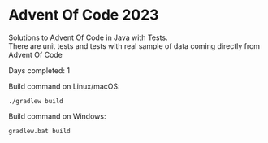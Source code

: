 # Advent Of Code 2023

Solutions to Advent Of Code in Java with Tests.<br />
There are unit tests and tests with real sample of data coming directly from Advent Of Code

Days completed: 1 <br />

Build command on Linux/macOS:
```
./gradlew build
```

Build command on Windows:
```
gradlew.bat build
```
